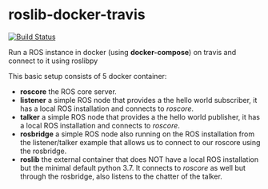 # roslib-docker-travis

[![Build Status](https://travis-ci.org/brean/roslib-docker-travis.svg?branch=master)](https://travis-ci.org/brean/roslib-docker-travis)

Run a ROS instance in docker (using **docker-compose**) on travis and connect to it using roslibpy

This basic setup consists of 5 docker container:

- **roscore** the ROS core server.
- **listener** a simple ROS node that provides a the hello world subscriber, it has a local ROS installation and connects to *roscore*.
- **talker** a simple ROS node that provides a the hello world publisher, it has a local ROS installation and connects to *roscore*.
- **rosbridge** a simple ROS node also running on the ROS installation from the listener/talker example that allows us to connect to our roscore using the rosbridge.
- **roslib** the external container that does NOT have a local ROS installation but the minimal default python 3.7. It connects to *roscore* as well but through the rosbridge, also listens to the chatter of the talker.
